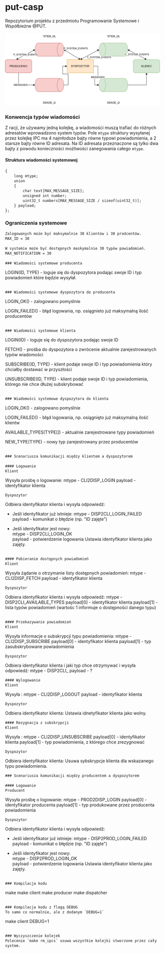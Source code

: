 # put-casp
Repozytorium projektu z przedmiotu Programowanie Systemowe i Współbieżne @PUT.

![Application Architecture](./docs/architecture.svg)

### Konwencja typów wiadomości
Z racji, że używamy jedną kolejkę, a wiadomości muszą trafiać do różnych adresatów wprowadzono system typów.
Pole `mtype` struktury wysyłanej przez kolejkę IPC ma 4 najmłodsze bajty równe typowi powiadomienia,
a 2 starsze bajty równe ID adresata.
Na ID adresata przeznaczone są tylko dwa bajty z powodu konieczności możliwości zanegowania całego `mtype`.

#### Struktura wiadomości systemowej
```struct system_message
{
    long mtype;
    union
    {
        char text[MAX_MESSAGE_SIZE];
        unsigned int number;
        uint32_t numbers[MAX_MESSAGE_SIZE / sizeof(uint32_t)];
    } payload;
};
```

### Ograniczenia systemowe
```
Zalogowanych może być maksymalnie 30 klientów i 30 prodcentów.
MAX_ID = 30

W systemie może być dostępnych maskymalnie 30 typów powiadomień.
MAX_NOTIFICATION = 30

### Wiadomości systemowe producenta 
```
LOGIN(ID, TYPE) - loguje się do dyspozytora podając swoje ID i typ powiadomień które będzie wysyłał.
```

### Wiadomości systemowe dyspozytora do producenta
```
LOGIN_OK() - zalogowano pomyślnie

LOGIN_FAILED() - błąd logowania, np. osiągnieto już maksymalną ilość producentów
```

### Wiadomości systemowe klienta
```
LOGIN(ID) - loguje się do dyspozytora podając swoje ID

FETCH() - prośba do dyspozytora o zwrócenie aktualnie zarejestrowanych typów wiadomości

SUBSCRIBE(ID, TYPE) - klient podaje swoje ID i typ powiadomienia który chciałby dostawać w przyszłości

UNSUBSCRIBE(ID, TYPE) - klient podaje swoje ID i typ powiadomienia, którego nie chce dłużej subskrybować
```

### Wiadomości systemowe dyspozytora do klienta
```
LOGIN_OK() - zalogowano pomyślnie

LOGIN_FAILED() - błąd logowania, np. osiągnięto już maksymalną ilość klientw

AVAILABLE_TYPES(TYPE[]) - aktualnie zarejestrowane typy powiadomień 

NEW_TYPE(TYPE) - nowy typ zarejestrowany przez producentów
```

### Scenariusza komunikacji między klientem a dyspozytorem

#### Logowanie
Klient
```
Wysyła prośbę o logowanie:
mtype - CLI2DISP_LOGIN 
payload - identyfikator klienta
```
Dyspozytor
```
Odbiera identyfikator klienta i wysyła odpowiedź:
- Jeśli identyfikator już istnieje:
    mtype - DISP2CLI_LOGIN_FAILED  
    payload - komunikat o błędzie (np. "ID zajęte")  

- Jeśli identyfikator jest nowy:    
    mtype - DISP2CLI_LOGIN_OK  
    payload - potwierdzenie logowania
    Ustawia identyfikator klienta jako zajęty.  
```

#### Pobieranie dostępnych powiadomień
Klient
```
Wysyła żądanie o otrzymanie listy dostępnych powiadomień:
mtype - CLI2DISP_FETCH 
payload - identyfikator klienta
```
Dyspozytor
```
Odbiera identyfikator klienta i wysyła odpowiedź:
mtype - DISP2CLI_AVAILABLE_TYPES
payload[0] - identyfikator klienta
payload[1] - lista typów powiadomień (wartośc 1 informuje o dostępności danego typu)
```

#### Przekazywanie powiadomień
Klient
```
Wysyła informacje o subskrypcji typu powiadomienia:
mtype - CLI2DISP_SUBSCRIBE 
payload[0] - identyfikator klienta
payload[1] - typ zasubskrybowane powiadomienia
```
Dyspozytor
```
Odbiera identyfikator klienta i jaki typ chce otrzymywać i wysyła odpowiedź:
mtype - DISP2CLI_
payload - ?
```
#### Wylogowanie
Klient
```
Wysyła :
mtype - CLI2DISP_LOGOUT 
payload - identyfikator klienta
```
Dyspozytor
```
Odbiera identyfikator klienta:
Ustawia idnetyfikator klienta jako wolny.
```
#### Rezygnacja z subskrypcji
Klient
```
Wysyła :
mtype - CLI2DISP_UNSUBSCRIBE 
payload[0] - identyfikator klienta
payload[1] - typ powiadomienia, z którego chce zrezygnować
```
Dyspozytor
```
Odbiera identyfikator klienta:
Usuwa sybskrypcje klienta dla wskazanego typu powiadomienia.
```
### Scenariusza komunikacji między producentem a dyspozytorem

#### Logowanie
Producent
```
Wysyła prośbę o logowanie:
mtype - PROD2DISP_LOGIN 
payload[0] - identyfikator producenta
payload[1] - typ produkowane przez producenta powiadomienia
```
Dyspozytor
```
Odbiera identyfikator klienta i wysyła odpowiedź:
- Jeśli identyfikator już istnieje:
    mtype - DISP2PROD_LOGIN_FAILED  
    payload - komunikat o błędzie (np. "ID zajęte")  

- Jeśli identyfikator jest nowy:    
    mtype - DISP2PROD_LOGIN_OK  
    payload - potwierdzenie logowania
    Ustawia identyfikator klienta jako zajęty.  
```

### Kompilacja kodu
```
make
make client
make producer
make dispatcher
```

### Kompilacja kodu z flagą DEBUG
To samo co normalnie, ale z dodanym `DEBUG=1`
```
make client DEBUG=1
```

### Wyczyszczenie kolejek
Polecenie `make rm_ipcs` usuwa wszystkie kolejki stworzone przez cały system.